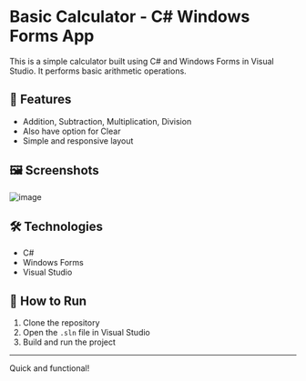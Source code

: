# Basic Calculator - C# Windows Forms App

This is a simple calculator built using C# and Windows Forms in Visual Studio. It performs basic arithmetic operations.

## 🔧 Features
- Addition, Subtraction, Multiplication, Division
- Also have option for Clear
- Simple and responsive layout

## 🖼 Screenshots
![image](https://github.com/user-attachments/assets/846265fc-d25d-452b-8f53-b0b37b9f27ee)

## 🛠 Technologies
- C#
- Windows Forms
- Visual Studio

## 🚀 How to Run
1. Clone the repository
2. Open the `.sln` file in Visual Studio
3. Build and run the project

---
Quick and functional!
